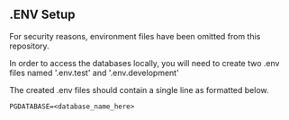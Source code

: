 ## .ENV Setup

For security reasons, environment files have been omitted from this repository.

In order to access the databases locally, you will need to create two .env files named '.env.test' and '.env.development'

The created .env files should contain a single line as formatted below.

```
PGDATABASE=<database_name_here>
```
